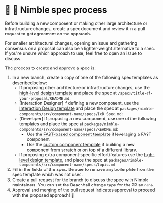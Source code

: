 # 🧐 📄 Nimble spec process

Before building a new component or making other large architecture or infrastructure changes, create a spec document and review it in a pull request to get agreement on the approach.

For smaller architectural changes, opening an issue and gathering consensus on a proposal can also be a lighter-weight alternative to a spec. If you're unsure which approach to use, feel free to open an issue to discuss.

The process to create and approve a spec is:

1. In a new branch, create a copy of one of the following spec templates as described below:
   - If proposing other architecture or infrastructure changes, use the [high-level design template](/specs/templates/high-level-design.md) and place the spec at `/specs/title-of-your-proposal/README.md`.
   - [Interaction Designer] If defining a new component, use the [Interaction Design template](/specs/templates/component-interaction-design.md) and place the spec at `packages/nimble-components/src/component-name/specs/IxD Spec.md`:
   - [Developer] If proposing a new component, use one of the following templates and place the spec at `packages/nimble-components/src/component-name/specs/README.md`:
      - Use the [FAST-based component template](/specs/templates/fast-based-component.md) if leveraging a FAST component.
      - Use the [custom component template](/specs/templates/custom-component.md) if building a new component from scratch or on top of a different library.
   - If proposing extra component-specific effort/features use the [high-level design template](/specs/templates/high-level-design.md), and place the spec at `packages/nimble-components/src/component-name/specs/topic.md`
2. Fill in the fields of the spec. Be sure to remove any boilerplate from the spec template which was not used. 
3. Create a pull request for the branch to discuss the spec with Nimble maintainers. You can set the Beachball change type for the PR as `none`.
4. Approval and merging of the pull request indicates approval to proceed with the proposed approach! 🥳
